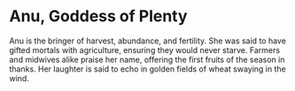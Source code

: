 # Anu, Goddess of Plenty

Anu is the bringer of harvest, abundance, and fertility. She was said to have gifted mortals with agriculture, ensuring they would never starve. Farmers and midwives alike praise her name, offering the first fruits of the season in thanks. Her laughter is said to echo in golden fields of wheat swaying in the wind.